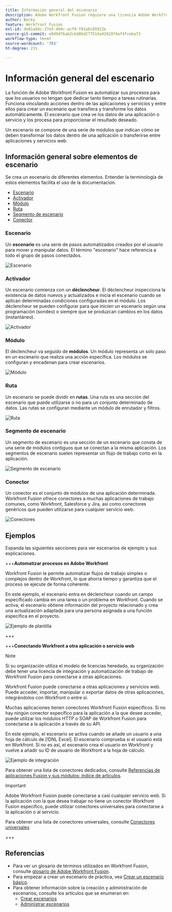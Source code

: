 ```yaml
---
title: Información general del escenario
description: Adobe Workfront Fusion requiere una licencia Adobe Workfront Fusion y de Adobe Workfront.
author: Becky
feature: Workfront Fusion
exl-id: de81ad4c-27e5-4b6c-acf0-f01a8c85922e
source-git-commit: e0d9d76ab2cbd8bd277514a4291974af4fceba73
workflow-type: tm+mt
source-wordcount: '703'
ht-degree: 21%

---
```


# Información general del escenario

La función de Adobe Workfront Fusion es automatizar sus procesos para que los usuarios no tengan que dedicar tanto tiempo a tareas rutinarias. Funciona vinculando acciones dentro de las aplicaciones y servicios y entre ellos para crear un escenario que transfiera y transforme los datos automáticamente. El escenario que crea ve los datos de una aplicación o servicio y los procesa para proporcionar el resultado deseado.

Un escenario se compone de una serie de módulos que indican cómo se deben transformar los datos dentro de una aplicación o transferirse entre aplicaciones y servicios web.

## Información general sobre elementos de escenario

Se crea un escenario de diferentes elementos. Entender la terminología de estos elementos facilita el uso de la documentación.

* [Escenario](#scenario)
* [Activador](#trigger)
* [Módulo](#module)
* [Ruta](#route)
* [Segmento de escenario](#scenario-segment)
* [Conector](#connector)

### Escenario

Un **escenario** es una serie de pasos automatizados creados por el usuario para mover y manipular datos. El término &quot;escenario&quot; hace referencia a todo el grupo de pasos conectados.

![Escenario](assets/entire-scenario-scenario.png)

### Activador

Un escenario comienza con un **déclencheur**. El déclencheur inspecciona la existencia de datos nuevos y actualizados e inicia el escenario cuando se aplican determinadas condiciones configuradas en el módulo. Los déclencheur se pueden configurar para que inicien un escenario según una programación (sondeo) o siempre que se produzcan cambios en los datos (instantáneo).

![Activador](assets/scenario-trigger.png)

### Módulo

El déclencheur va seguido de **módulos**. Un módulo representa un solo paso en un escenario que realiza una acción específica. Los módulos se configuran y encadenan para crear escenarios.

![Módulo](assets/scenario-module.png)

### Ruta

Un escenario se puede dividir en **rutas**. Una ruta es una sección del escenario que puede utilizarse o no para un conjunto determinado de datos. Las rutas se configuran mediante un módulo de enrutador y filtros.

![Ruta](assets/scenario-route.png)

### Segmento de escenario

Un segmento de escenario es una sección de un escenario que consta de una serie de módulos contiguos que se conectan a la misma aplicación. Los segmentos de escenario suelen representar un flujo de trabajo corto en la aplicación.

![Segmento de escenario](assets/scenario-segment.png)

### Conector

Un conector es el conjunto de módulos de una aplicación determinada. Workfront Fusion ofrece conectores a muchas aplicaciones de trabajo comunes, como Workfront, Salesforce y Jira, así como conectores genéricos que pueden utilizarse para cualquier servicio web.

![Conectores](assets/scenario-connectors.png)

## Ejemplos

Expanda las siguientes secciones para ver escenarios de ejemplo y sus explicaciones.

+++**Automatizar procesos en Adobe Workfront**

Workfront Fusion le permite automatizar flujos de trabajo simples o complejos dentro de Workfront, lo que ahorra tiempo y garantiza que el proceso se ejecute de forma coherente.

En este ejemplo, el escenario entra en déclencheur cuando un campo especificado cambia en una tarea o un problema en Workfront. Cuando se activa, el escenario obtiene información del proyecto relacionado y crea una actualización adaptada para una persona asignada a una función específica en el proyecto.

![Ejemplo de plantilla](assets/fusion-template-example.png)

+++

+++**Conectando Workfront a otra aplicación o servicio web**

>[!NOTE]
>
>Si su organización utiliza el modelo de licencias heredado, su organización debe tener una licencia de integración y automatización de trabajo de Workfront Fusion para conectarse a otras aplicaciones.

Workfront Fusion puede conectarse a otras aplicaciones y servicios web. Puede acceder, importar, manipular o exportar datos de otras aplicaciones, integrándolos con Workfront o entre sí.

Muchas aplicaciones tienen conectores Workfront Fusion específicos. Si no hay ningún conector específico para la aplicación a la que desee acceder, puede utilizar los módulos HTTP o SOAP de Workfront Fusion para conectarse a la aplicación a través de su API.

En este ejemplo, el escenario se activa cuando se añade un usuario a una hoja de cálculo de [!DNL Excel]. El escenario comprueba si el usuario está en Workfront. Si no es así, el escenario crea el usuario en Workfront y vuelve a añadir su ID de usuario de Workfront a la hoja de cálculo.

![Ejemplo de integración](assets/fusion-integration-example.png)

Para obtener una lista de conectores dedicados, consulte [Referencias de aplicaciones Fusion y sus módulos: índice de artículos](/help/workfront-fusion/references/apps-and-modules/apps-and-modules-toc.md).


>[!IMPORTANT]
>
>Adobe Workfront Fusion puede conectarse a casi cualquier servicio web. Si la aplicación con la que desea trabajar no tiene un conector Workfront Fusion específico, puede utilizar conectores universales para conectarse a la aplicación o al servicio.
>
>Para obtener una lista de conectores universales, consulte [Conectores universales](/help/workfront-fusion/references/apps-and-modules/apps-and-modules-toc.md#universal-connectors)

+++

## Referencias

* Para ver un glosario de términos utilizados en Workfront Fusion, consulte [glosario de Adobe Workfront Fusion](/help/workfront-fusion/get-started-with-fusion/understand-fusion/fusion-glossary.md).
* Para empezar a crear un escenario de práctica, vea [Crear un escenario básico](/help/workfront-fusion/build-practice-scenarios/create-basic-scenario.md).
* Para obtener información sobre la creación y administración de escenarios, consulte los artículos que se enumeran en:
   * [Crear escenarios](/help/workfront-fusion/create-scenarios/create-scenarios-toc.md)
   * [Administrar escenarios](/help/workfront-fusion/manage-scenarios/manage-scenarios-toc.md)
